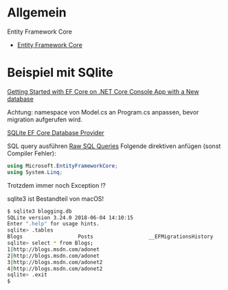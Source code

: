 # Allgemein

Entity Framework Core

- [Entity Framework Core](https://docs.microsoft.com/en-us/ef/core/)

# Beispiel mit SQlite

[Getting Started with EF Core on .NET Core Console App with a New database](https://docs.microsoft.com/en-us/ef/core/get-started/netcore/new-db-sqlite)

Achtung: namespace von Model.cs an Program.cs anpassen, bevor migration aufgerufen wird.

[SQLite EF Core Database Provider](https://docs.microsoft.com/en-us/ef/core/providers/sqlite/)

SQL query ausführen
[Raw SQL Queries](https://docs.microsoft.com/en-us/ef/core/querying/raw-sql)
Folgende direktiven anfügen (sonst Compiler Fehler):

```csharp
using Microsoft.EntityFrameworkCore;
using System.Linq;
```

Trotzdem immer noch Exception !?

sqlite3 ist Bestandteil von macOS!

```bash
$ sqlite3 blogging.db 
SQLite version 3.24.0 2018-06-04 14:10:15
Enter ".help" for usage hints.
sqlite> .tables
Blogs                  Posts                  __EFMigrationsHistory
sqlite> select * from Blogs;
1|http://blogs.msdn.com/adonet
2|http://blogs.msdn.com/adonet
3|http://blogs.msdn.com/adonet2
4|http://blogs.msdn.com/adonet2
sqlite> .exit
$ 
```


